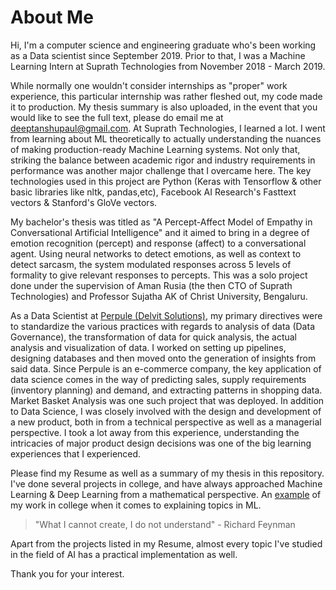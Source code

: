 # About Me
Hi, I'm a computer science and engineering graduate who's been working as a Data scientist since September 2019. Prior to that, I was a Machine Learning Intern at Suprath Technologies from November 2018 - March 2019.

While normally one wouldn't consider internships as "proper" work experience, this particular internship was rather fleshed out, my code made it to production.
My thesis summary is also uploaded, in the event that you would like to see the full text, please do email me at deeptanshupaul@gmail.com.
At Suprath Technologies, I learned a lot. I went from learning about ML theoretically to actually understanding the nuances of making production-ready Machine Learning systems. 
Not only that, striking the balance between academic rigor and industry requirements in performance was another major challenge that I overcame here. The key technologies used in this project are Python (Keras with Tensorflow & other basic libraries like nltk, pandas,etc), Facebook AI Research's Fasttext vectors & Stanford's GloVe vectors.  

My bachelor's thesis was titled as "A Percept-Affect Model of Empathy in Conversational Artificial Intelligence" and it aimed to bring in a degree of emotion recognition (percept) and response (affect) to a conversational agent. 
Using neural networks to detect emotions, as well as context to detect sarcasm, the system modulated responses across 5 levels of formality to give relevant responses to percepts.
This was a solo project done under the supervision of Aman Rusia (the then CTO of Suprath Technologies) and Professor Sujatha AK of Christ University, Bengaluru.

As a Data Scientist at [Perpule (Delvit Solutions)](http://perpule.com/), my primary directives were to standardize the various practices with regards to analysis of data (Data Governance), the transformation of data for quick analysis, the actual analysis and visualization of data. I worked on setting up pipelines, designing databases and then moved onto the generation of insights from said data.
Since Perpule is an e-commerce company, the key application of data science comes in the way of predicting sales, supply requirements (inventory planning) and demand, and extracting patterns in shopping data. Market Basket Analysis was one such project that was deployed. 
In addition to Data Science, I was closely involved with the design and development of a new product, both in from a technical perspective as well as a managerial perspective. I took a lot away from this experience, understanding the intricacies of major product design decisions was one of the big learning experiences that I experienced.

Please find my Resume as well as a summary of my thesis in this repository. I've done several projects in college, and have always approached Machine Learning & Deep Learning from a mathematical perspective. An [example](https://www.icloud.com/keynote/0SfR3sW2gOXtq3ngIWFSXRPwQ#comprehension) of my work in college when it comes to explaining topics in ML.

> "What I cannot create, I do not understand" - Richard Feynman

Apart from the projects listed in my Resume, almost every topic I've studied in the field of AI has a practical implementation as well.

Thank you for your interest.
